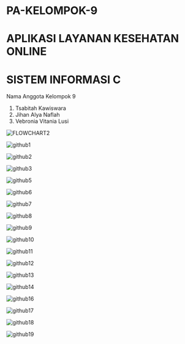 # PA-KELOMPOK-9

# APLIKASI LAYANAN KESEHATAN ONLINE

# SISTEM INFORMASI C

Nama Anggota Kelompok 9

1. Tsabitah Kawiswara 
2. Jihan Alya Naflah
3. Vebronia Vitania Lusi



![FLOWCHART2](https://github.com/user-attachments/assets/1fe638a8-f8eb-4554-8e31-d45e12a0c007)


![github1](https://github.com/user-attachments/assets/022ecce5-3ab9-4cb9-800d-2c34f837bca9)

![github2](https://github.com/user-attachments/assets/036c0d54-fa29-420b-877e-9707d908a78b)

![github3](https://github.com/user-attachments/assets/e33aacab-aef1-48ff-aedc-277733658b6d)

![github5](https://github.com/user-attachments/assets/9eb5ac79-38f6-4054-98ff-c3d68812f0a9)

![github6](https://github.com/user-attachments/assets/bf7d2d4a-c6fe-4531-8ebc-770e2be2a385)

![github7](https://github.com/user-attachments/assets/19f10372-dbb6-4bfc-85af-8be8baf89eff)

![github8](https://github.com/user-attachments/assets/438d1b77-9813-4c78-b1fd-630d7f92261c)

![github9](https://github.com/user-attachments/assets/d649a1e6-a5a2-4e3a-a0db-742219131eef)

![github10](https://github.com/user-attachments/assets/4152fbfe-2121-499f-9064-395ec70aa21c)

![github11](https://github.com/user-attachments/assets/6f14b6ab-8d07-4f7c-a975-a80cdb0f456e)

![github12](https://github.com/user-attachments/assets/72e21f27-6bf3-4dfe-9e6b-27677621ac1b)

![github13](https://github.com/user-attachments/assets/5b3a1800-9ed7-499d-9e86-a111ea3a76ea)

![github14](https://github.com/user-attachments/assets/73d85a55-3334-4608-8402-22d431ecd135)

![github16](https://github.com/user-attachments/assets/594a0a3c-702b-4d17-b4c2-348c5fd04ef6)

![github17](https://github.com/user-attachments/assets/4457cbe6-124a-44a2-9643-ad7d167a0ef6)

![github18](https://github.com/user-attachments/assets/e912ac94-00a7-42a6-ba59-f6ca1bdd3751)

![github19](https://github.com/user-attachments/assets/b1d2d6a6-ef77-4188-8425-a4e6b9e9bb4c)

